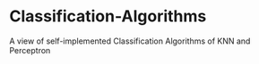 # Classification-Algorithms
A view of self-implemented Classification Algorithms of KNN and Perceptron
